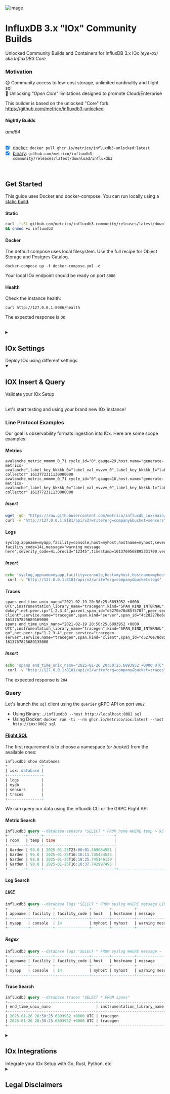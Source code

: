 ![image](https://github.com/metrico/iox-community/assets/1423657/52ff076a-4261-48f3-ad43-e3183e0645cd)

# InfluxDB 3.x "IOx" Community Builds
Unlocked Community Builds and Containers for InfluxDB 3.x IOx _(eye-ox)_ aka _InfluxDB3 Core_

### Motivation
😄 Community access to low-cost storage, unlimited cardinality and flight sql<br>
🥵‍ Unlocking _"Open Core"_ limitations designed to promote Cloud/Enterprise<br>

This builder is based on the unlocked "Core" fork: https://github.com/metrico/influxdb3-unlocked

#### Nightly Builds
###### amd64
  - [x] [docker](https://github.com/metrico/influxdb3-community/pkgs/container/influxdb3-unlocked): `docker pull ghcr.io/metrico/influxdb3-unlocked:latest`
  - [x] [binary](https://github.com/metrico/influxdb3-community/releases): `github.com/metrico/influxdb3-community/releases/latest/download/influxdb3`

<br>

## Get Started

This guide uses Docker and docker-compose. You can run locally using a [static build](https://github.com/metrico/influxdb3-community/releases).

#### Static
```bash
curl -fsSL github.com/metrico/influxdb3-community/releases/latest/download/influxdb3 -O \
&& chmod +x influxdb3
```

#### Docker

The default compose uses local filesystem. Use the full recipe for Object Storage and Postgres Catalog.

```
docker-compose up -f docker-compose.yml -d
```

Your local IOx endpoint should be ready on port `8086`

#### Health

Check the instance health: 
```
curl http://127.0.0.1:8086/health
```

The expected response is `OK`


<br>
  
<details>
    <summary><h2>IOx Settings</h2> Deploy IOx using different settings</summary>  
    
<br>  

```
      INFLUXDB3_MAX_HTTP_REQUEST_SIZE: "10485760"
      INFLUXDB3_GEN1_DURATION: "10m"
      INFLUXDB3_WAL_FLUSH_INTERVAL: "1s"
      INFLUXDB3_WAL_SNAPSHOT_SIZE: "600"
      INFLUXDB3_NUM_WAL_FILES_TO_KEEP: "50"
      INFLUXDB3_WAL_MAX_WRITE_BUFFER_SIZE: "100000"
      INFLUXDB3_BUFFER_MEM_LIMIT_MB: "5000"
      INFLUXDB3_PARQUET_MEM_CACHE_SIZE_MB: "1000"
      INFLUXDB3_FORCE_SNAPSHOT_MEM_THRESHOLD: "70%"
      INFLUXDB3_TELEMETRY_DISABLE_UPLOAD: true
      INFLUXDB3_NODE_IDENTIFIER_PREFIX: "bucket-id"
      INFLUXDB3_OBJECT_STORE: "file"
      INFLUXDB3_DB_DIR: "/data"
```

As write requests come in to the server, they are parsed, validated, and put into an in-memory WAL buffer. This buffer is flushed every second by default (can be changed through configuration), which will create a WAL file. Once the data is flushed to disk, it is put into a queryable in-memory buffer and then a response is sent back to the client that the write was successful. That data will now show up in queries to the server.

InfluxDB periodically snapshots the WAL to persist the oldest data in the queryable buffer, allowing the server to remove old WAL files. By default, the server will keep up to 900 WAL files buffered up (15 minutes of data) and attempt to persist the oldest 10 minutes, keeping the most recent 5 minutes around.

When the data is persisted out of the queryable buffer it is put into the configured object store as Parquet files. Those files are also put into an in-memory cache so that queries against the most recently persisted data do not have to go to object storage.

Each server needs an identifier for writing to object storage and as an identifier that is added to replicated writes, Write Buffer segments and Chunks. Must be unique in a group of connected or semi-connected IOx servers. Must be a number that can be represented by a 32-bit unsigned integer.

```
      INFLUXDB3_NODE_IDENTIFIER_PREFIX: 1
```


The demo catalog uses *sqlite* by default. To enable persistent catalog using *postgres*, use the following:

```
      - INFLUXDB_IOX_CATALOG_DSN=postgres://postgres@localhost:5432/postgres
```

The demo stores to filesystem. To enable S3/R2/Minio object storage use the following parameters:

```
      - INFLUXDB3_OBJECT_STORE=s3
      - AWS_ACCESS_KEY_ID=access_key_value
      - AWS_SECRET_ACCESS_KEY=secret_access_key_value
      - AWS_DEFAULT_REGION=us-east-2
      - INFLUXDB3_BUCKET=bucket-name
      - AWS_ENDPOINT = http://minio:9000
```

For other storage options refer to [env example](https://github.com/metrico/iox-builder/blob/main/env.example)

### API Proxy

To emulate InfluxDB3.0 Cloud works, an nginx proxy is included to serve all IOx services from a single endpoint.
```
events {}
http {
  server {
    listen 8086;
    http2 on;
    location /api {
       proxy_pass_request_headers on;
       proxy_pass http://iox:8080;
    }
    location /health {
       proxy_pass http://iox:8080;
    }
    location / {
       proxy_pass_request_headers on;
       if ($http_content_type = "application/grpc") {
            grpc_pass iox:8082;
       }
       proxy_pass http://iox:8082;
    }
  }
}
```


</details>
  

<details open=true>
    <summary><h2>IOX Insert & Query</h2> Validate your IOx Setup</summary>

<br>

Let's start testing and using your brand new IOx instance!  
  

### Line Protocol Examples

Our goal is observability formats ingestion into IOx. Here are some scope examples:

#### Metrics
```
avalanche_metric_mmmmm_0_71 cycle_id="0",gauge=29,host.name="generate-metrics-avalanche",label_key_kkkkk_0="label_val_vvvvv_0",label_key_kkkkk_1="label_val_vvvvv_1",label_key_kkkkk_2="label_val_vvvvv_2",label_key_kkkkk_3="label_val_vvvvv_3",label_key_kkkkk_4="label_val_vvvvv_4",label_key_kkkkk_5="label_val_vvvvv_5",label_key_kkkkk_6="label_val_vvvvv_6",label_key_kkkkk_7="label_val_vvvvv_7",label_key_kkkkk_8="label_val_vvvvv_8",label_key_kkkkk_9="label_val_vvvvv_9",port="9090",scheme="http",series_id="3",service.name="otel-collector" 1613772311130000000
avalanche_metric_mmmmm_0_71 cycle_id="0",gauge=16,host.name="generate-metrics-avalanche",label_key_kkkkk_0="label_val_vvvvv_0",label_key_kkkkk_1="label_val_vvvvv_1",label_key_kkkkk_2="label_val_vvvvv_2",label_key_kkkkk_3="label_val_vvvvv_3",label_key_kkkkk_4="label_val_vvvvv_4",label_key_kkkkk_5="label_val_vvvvv_5",label_key_kkkkk_6="label_val_vvvvv_6",label_key_kkkkk_7="label_val_vvvvv_7",label_key_kkkkk_8="label_val_vvvvv_8",label_key_kkkkk_9="label_val_vvvvv_9",port="9090",scheme="http",series_id="4",service.name="otel-collector" 1613772311130000000
```

##### Insert
```bash
wget -qO- "https://raw.githubusercontent.com/metrico/influxdb_iox/main/test_fixtures/lineproto/metrics.lp" | \
curl -v "http://127.0.0.1:8181/api/v2/write?org=company&bucket=sensors" --data-binary @-
```

#### Logs
```
syslog,appname=myapp,facility=console,host=myhost,hostname=myhost,severity=warning facility_code=14i,message="warning message here",severity_code=4i,procid="12345",timestamp=1613769568895331700,version=1
```

##### Insert
```bash
echo 'syslog,appname=myapp,facility=console,host=myhost,hostname=myhost,severity=warning facility_code=14i,message="warning message here",severity_code=4i,procid="12345",timestamp=1434055562000000000,version=1' | \
 curl -v "http://127.0.0.1:8181/api/v2/write?org=company&bucket=logs" --data-binary @-
```

#### Traces
```
spans end_time_unix_nano="2021-02-19 20:50:25.6893952 +0000 UTC",instrumentation_library_name="tracegen",kind="SPAN_KIND_INTERNAL",name="okey-dokey",net.peer.ip="1.2.3.4",parent_span_id="d5270e78d85f570f",peer.service="tracegen-client",service.name="tracegen",span.kind="server",span_id="4c28227be6a010e1",status_code="STATUS_CODE_OK",trace_id="7d4854815225332c9834e6dbf85b9380" 1613767825689169000
spans end_time_unix_nano="2021-02-19 20:50:25.6893952 +0000 UTC",instrumentation_library_name="tracegen",kind="SPAN_KIND_INTERNAL",name="lets-go",net.peer.ip="1.2.3.4",peer.service="tracegen-server",service.name="tracegen",span.kind="client",span_id="d5270e78d85f570f",status_code="STATUS_CODE_OK",trace_id="7d4854815225332c9834e6dbf85b9380" 1613767825689135000
```

##### Insert
```bash
echo 'spans end_time_unix_nano="2025-01-26 20:50:25.6893952 +0000 UTC",instrumentation_library_name="tracegen",kind="SPAN_KIND_INTERNAL",name="okey-dokey",net.peer.ip="1.2.3.4",parent_span_id="d5270e78d85f570f",peer.service="tracegen-client",service.name="tracegen",span.kind="server",span_id="4c28227be6a010e1",status_code="STATUS_CODE_OK",trace_id="7d4854815225332c9834e6dbf85b9380"' | \
 curl -v "http://127.0.0.1:8181/api/v2/write?org=company&bucket=traces" --data-binary @-
```

The expected response is `204`

### Query
Let's launch the `sql` client using the `querier` gRPC API on port `8082`

* Using Binary: `./influxdb3 --host http://localhost:8082 sql`
* Using Docker: `docker run -ti --rm ghcr.io/metrico/iox:latest --host http://iox:8082 sql`

#### [Flight SQL](https://github.com/influxdata/influxdb_iox/blob/main/docs/sql.md)

The first requirement is to choose a namespace _(or bucket)_ from the available ones:
```sql
influxdb3 show databases
+---------------+
| iox::database |
+---------------+
| logs          |
| mydb          |
| sensors       |
| traces        |
+---------------+

```

We can query our data using the influxdb CLI or the GRPC Flight API

#### Metric Search
```sql
influxdb3 query --database sensors "SELECT * FROM home WHERE temp > 95 LIMIT 4" 
+--------+------+-------------------------------+
| room   | temp | time                          |
+--------+------+-------------------------------+
| Garden | 99.0 | 2025-01-25T23:00:01.309084551 |
| Garden | 96.0 | 2025-01-25T16:10:11.745454525 |
| Garden | 98.0 | 2025-01-25T16:10:25.745146130 |
| Garden | 98.0 | 2025-01-25T16:10:37.742997495 |
+--------+------+-------------------------------++---------------------------------+----------------------+-------------+------------------+-------------------+--------------+-----------+------------+---------------+-------------+-------------------+-------------------+
```

#### Log Search
##### LIKE
```sql
influxdb3 query --database logs "SELECT * FROM syslog WHERE message LIKE '%here%'" 
+---------+----------+---------------+--------+----------+----------------------+--------+----------+---------------+-------------------------------+----------------+---------+
| appname | facility | facility_code | host   | hostname | message              | procid | severity | severity_code | time                          | timestamp      | version |
+---------+----------+---------------+--------+----------+----------------------+--------+----------+---------------+-------------------------------+----------------+---------+
| myapp   | console  | 14            | myhost | myhost   | warning message here | 12345  | warning  | 4             | 2025-01-25T23:57:02.459118350 | 1.434055562e18 | 1.0     |
+---------+----------+---------------+--------+----------+----------------------+--------+----------+---------------+-------------------------------+----------------+---------+

```
##### Regex
```sql
influxdb3 query --database logs "SELECT * FROM syslog WHERE message ~ '.+here'" 
+---------+----------+---------------+--------+----------+----------------------+--------+----------+---------------+-------------------------------+----------------+---------+
| appname | facility | facility_code | host   | hostname | message              | procid | severity | severity_code | time                          | timestamp      | version |
+---------+----------+---------------+--------+----------+----------------------+--------+----------+---------------+-------------------------------+----------------+---------+
| myapp   | console  | 14            | myhost | myhost   | warning message here | 12345  | warning  | 4             | 2025-01-25T23:57:02.459118350 | 1.434055562e18 | 1.0     |
+---------+----------+---------------+--------+----------+----------------------+--------+----------+---------------+-------------------------------+----------------+---------+
```

#### Trace Search
```sql
influxdb3 query --database traces "SELECT * FROM spans" 
+---------------------------------------+------------------------------+--------------------+------------+-------------+------------------+-----------------+--------------+-----------+------------------+----------------+-------------------------------+----------------------------------+
| end_time_unix_nano                    | instrumentation_library_name | kind               | name       | net.peer.ip | parent_span_id   | peer.service    | service.name | span.kind | span_id          | status_code    | time                          | trace_id                         |
+---------------------------------------+------------------------------+--------------------+------------+-------------+------------------+-----------------+--------------+-----------+------------------+----------------+-------------------------------+----------------------------------+
| 2025-01-26 20:50:25.6893952 +0000 UTC | tracegen                     | SPAN_KIND_INTERNAL | okey-dokey | 1.2.3.4     | d5270e78d85f570f | tracegen-client | tracegen     | server    | 4c28227be6a010e1 | STATUS_CODE_OK | 2025-01-26T00:01:02.450652384 | 7d4854815225332c9834e6dbf85b9380 |
| 2025-01-26 20:50:25.6893952 +0000 UTC | tracegen                     | SPAN_KIND_INTERNAL | okey-dokey | 1.2.3.4     | d5270e78d85f570f | tracegen-client | tracegen     | server    | 4c28227be6a010e1 | STATUS_CODE_OK | 2025-01-26T00:01:03.713172859 | 7d4854815225332c9834e6dbf85b9380 |
+---------------------------------------+------------------------------+--------------------+------------+-------------+------------------+-----------------+--------------+-----------+------------------+----------------+-------------------------------+----------------------------------+
```


</details>
                                                        
<details>
    <summary><h2>IOx Integrations</h2> Integrate your IOx Setup with Go, Rust, Python, etc</summary>  
  
> Official IOx FlightSQL clients:

  * [influxdb3-go](https://github.com/InfluxCommunity/influxdb3-go)
  * [influxdb3-js](https://github.com/InfluxCommunity/influxdb3-js)
  * [influxdb3-python](https://github.com/InfluxCommunity/influxdb3-python)
  * [influxdb3-java](https://github.com/InfluxCommunity/influxdb3-java)
  * [influxdb3-csharp](https://github.com/InfluxCommunity/influxdb3-csharp)

> Generic FlightSQL Drivers
  
  * [iox-community/python](https://github.com/metrico/iox-static-distro/tree/main/examples/python)
  * [iox-community/go](https://github.com/metrico/iox-static-distro/tree/main/examples/go)
  * [iox-community/rust](https://github.com/metrico/iox-static-distro/tree/main/examples/rust)
  * [influxdb-iox-client-go](https://github.com/influxdata/influxdb-iox-client-go)
  * [flightsql-dbapi-python](https://github.com/influxdata/flightsql-dbapi)
  * [influxdb_iox_client-rust](https://crates.io/crates/influxdb_iox_client)

  
<details>
    <summary><h3>Grafana</h3> Integrate your IOx Setup with Grafana</summary>  

  ### Grafana Client

Your service can be used with the [FlightSQL datasource](https://github.com/influxdata/grafana-flightsql-datasource) in Grafana:

![image](https://user-images.githubusercontent.com/1423657/239708678-8e947ae0-6710-4ae4-85c1-903f4c06b085.png)

Once ready, we can perform queries against our data using the FlightSQL query builder:

![image](https://user-images.githubusercontent.com/1423657/239708634-30b48942-d630-4feb-887d-5b6dc37f54d3.png)
                                                        
</details>

</details>

<details>
    <summary><h2>Legal Disclaimers</h2></summary>  
  
- All rights reserved by their respective owners. IOx and InfluxDB are a trademark of Influxdata.   
- This project is not connected or endorsed by Influxdata or the IOx project. Hopefully one day!
- Original, unstable, nightly. The IOx code is not modified in any way as part of the build process. 
  
</details>
